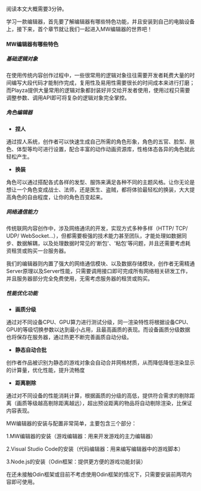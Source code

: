 阅读本文大概需要3分钟。

学习一款编辑器，首先要了解编辑器有哪些特色功能，并且安装到自己的电脑设备上，接下来，首个章节就让我们一起进入MW编辑器的世界吧！

#### MW编辑器有哪些特色

##### 基础逻辑对象

在使用传统内容创作过程中，一些很常用的逻辑对象往往需要开发者耗费大量的时间编写大段代码才能制作完成，复用性及易用性需要很长的时间成本来进行打磨；而Playza提供大量常用的逻辑对象都封装好并交给开发者使用，使用过程只需要调整参数、调用API即可将复杂的逻辑对象完全掌控。

##### 角色编辑器

* **捏人**

通过捏人系统，创作者可以快速生成自己所需的角色形象，角色的五官、脸型、肤色、体型等均可进行设置，配合丰富的动作动画资源库，性格体态各异的角色就此轻松产生。

* **换装**

角色可以通过搭配各式各样的发型、服饰来满足各种不同的主题风格。让你无论是想让一个角色变成战士、法师，还是医生、盗贼，都将体验最轻松的换装，大大提高角色的自由程度，让你的角色百变起来。

##### 网络通信能力

传统联网内容创作中，涉及网络通讯的开发，实现方式多种多样（HTTP/ TCP/ UDP/ WebSocket...），但都需要极强的技术能力甚至团队，才能处理如数据同步、数据解耦，以及处理数据时常见的'断包'、'粘包'等问题，并且还需要考虑耗资租赁或购买一台服务器。

我们的编辑器则内置了强大的网络通信模块、以及数据存储模块，创作者无需精通Server原理以及Server性能，只需要调用接口即可完成所有网络相关研发工作，并且服务器部分完全免费使用，无需考虑服务器的租赁或购买。

##### 性能优化功能

* **画质分级**

通过对不同设备CPU、GPU算力进行测试分级，同一渲染特性将根据设备CPU、GPU的等级切换参数以达到最小占用，且最高画质的表现。而设备画质分级数据也将保存在服务器，通过热更不断完善画质自动分级。

* **静态自动合批**

创作者作品被识别为静态的游戏对象会自动合并网格材质，从而降低降低渲染显示的计算量，优化性能，提升流畅度

* **距离剔除**

通过对不同设备的性能消耗计算，根据画质的分级的高低，提供符合需求的剔除距离（画质等级越高剔除距离越远），超出预设距离的物品将自动剔除渲染，比保证内容表现。

MW编辑器的安装与配置非常简单，主要包含三个部分：

1.MW编辑器的安装（游戏编辑器：用来开发游戏的主力编辑器）

2.Visual Studio Code的安装（代码编辑器：用来编写编辑器中的游戏脚本）

3.Node.js的安装（Odin框架：提供更方便的游戏功能封装）

在还未接触Odin框架或目前不考虑使用Odin框架的情况下，只需要安装前两项内容即可使用。

